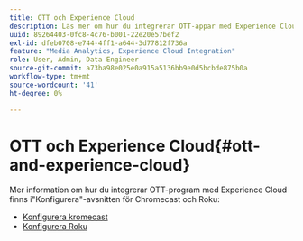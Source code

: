 ```yaml
---
title: OTT och Experience Cloud
description: Läs mer om hur du integrerar OTT-appar med Experience Cloud.
uuid: 89264403-0fc8-4c76-b001-22e20e57bef2
exl-id: dfeb0708-e744-4ff1-a644-3d77812f736a
feature: "Media Analytics, Experience Cloud Integration"
role: User, Admin, Data Engineer
source-git-commit: a73ba98e025e0a915a5136bb9e0d5bcbde875b0a
workflow-type: tm+mt
source-wordcount: '41'
ht-degree: 0%

---
```


# OTT och Experience Cloud{#ott-and-experience-cloud}

Mer information om hur du integrerar OTT-program med Experience Cloud finns i&quot;Konfigurera&quot;-avsnitten för Chromecast och Roku:

* [Konfigurera kromecast](/help/implementation/media-sdk/setup/set-up-chromecast.md)
* [Konfigurera Roku](/help/implementation/media-sdk/setup/set-up-roku.md)

